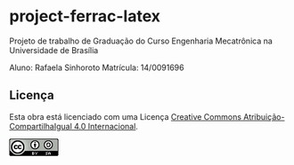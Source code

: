 # project-ferrac-latex #

Projeto de trabalho de Graduação do Curso Engenharia Mecatrônica na Universidade de Brasília 

Aluno: Rafaela Sinhoroto
Matrícula: 14/0091696


## Licença ##

Esta obra está licenciado com uma Licença [Creative Commons Atribuição-CompartilhaIgual 4.0 Internacional](http://creativecommons.org/licenses/by-sa/4.0/deed.pt_BR).

![Licença Creative Commons](img/cc.png?raw=true )